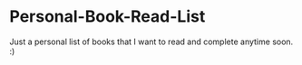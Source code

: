 # Personal-Book-Read-List
Just a personal list of books that I want to read and complete anytime soon. :)
